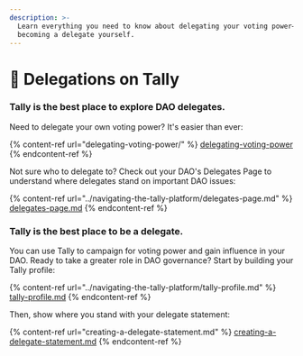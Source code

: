 ```yaml
---
description: >-
  Learn everything you need to know about delegating your voting power—or
  becoming a delegate yourself.
---
```


# 🤝 Delegations on Tally

### Tally is the best place to explore DAO delegates.

Need to delegate your own voting power? It's easier than ever:

{% content-ref url="delegating-voting-power/" %}
[delegating-voting-power](delegating-voting-power/)
{% endcontent-ref %}

Not sure who to delegate to? Check out your DAO's Delegates Page to understand where delegates stand on important DAO issues:

{% content-ref url="../navigating-the-tally-platform/delegates-page.md" %}
[delegates-page.md](../navigating-the-tally-platform/delegates-page.md)
{% endcontent-ref %}

### Tally is the best place to be a delegate.

You can use Tally to campaign for voting power and gain influence in your DAO. Ready to take a greater role in DAO governance? Start by building your Tally profile:

{% content-ref url="../navigating-the-tally-platform/tally-profile.md" %}
[tally-profile.md](../navigating-the-tally-platform/tally-profile.md)
{% endcontent-ref %}

Then, show where you stand with your delegate statement:

{% content-ref url="creating-a-delegate-statement.md" %}
[creating-a-delegate-statement.md](creating-a-delegate-statement.md)
{% endcontent-ref %}
